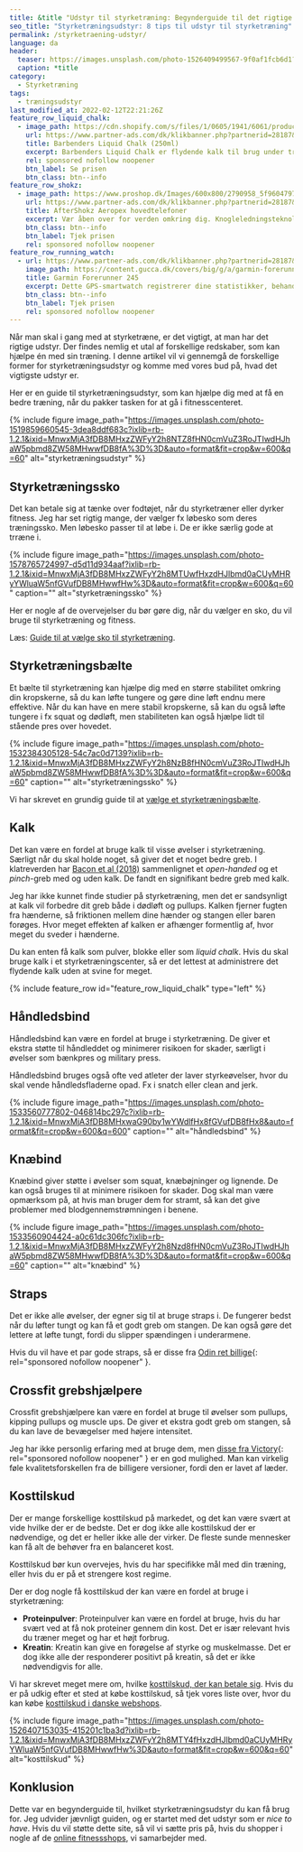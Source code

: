```yaml
---
title: &title "Udstyr til styrketræning: Begynderguide til det rigtige styrketræningsudstyr"
seo_title: "Styrketræningsudstyr: 8 tips til udstyr til styrketræning"
permalink: /styrketraening-udstyr/
language: da
header:
  teaser: https://images.unsplash.com/photo-1526409499567-9f0af1fcb6d1?ixlib=rb-1.2.1&ixid=MnwxMjA3fDB8MHxwaG90by1wYWdlfHx8fGVufDB8fHx8&auto=format&fit=crop&h=300&w=400&q=10
  caption: *title
category:
  - Styrketræning
tags:
  - træningsudstyr
last_modified_at: 2022-02-12T22:21:26Z
feature_row_liquid_chalk:
  - image_path: https://cdn.shopify.com/s/files/1/0605/1941/6061/products/DSC09304.jpg?v=1648043835
    url: https://www.partner-ads.com/dk/klikbanner.php?partnerid=28187&bannerid=68773&htmlurl=https://www.musclehouse.dk/products/barbenders-liquid-chalk-250ml?variant=42634678075645
    title: Barbenders Liquid Chalk (250ml)
    excerpt: Barbenders Liquid Chalk er flydende kalk til brug under træning. Flydende kalk sikrer dig en bedre grebskontakt til dine redskaber under træning, hvor sveddannelse vil være en hindring.
    rel: sponsored nofollow noopener
    btn_label: Se prisen
    btn_class: btn--info
feature_row_shokz:
  - image_path: https://www.proshop.dk/Images/600x800/2790958_5f9604797196.png
    url: https://www.partner-ads.com/dk/klikbanner.php?partnerid=28187&bannerid=67757&htmlurl=https://www.proshop.dk/Hovedtelefonerheadset/AfterShokz-Aeropex-Lunar-Grey/2790958
    title: AfterShokz Aeropex hovedtelefoner
    excerpt: Vær åben over for verden omkring dig. Knogleledningsteknologi giver mulighed for både højkvalitetslyd og situationsbevidsthed for at levere en høreoplevelse som ingen anden.
    btn_class: btn--info
    btn_label: Tjek prisen
    rel: sponsored nofollow noopener
feature_row_running_watch:
  - url: https://www.partner-ads.com/dk/klikbanner.php?partnerid=28187&bannerid=29407&htmlurl=https://www.gucca.dk/garmin-forerunner-245-wifi-12-skaerm-graa-p540021?utm_source=pa&utm_medium=cpc&utm_campaign=pa
    image_path: https://content.gucca.dk/covers/big/g/a/garmin-forerunner-245-wifi-12-skaerm-graa_540021.jpg?mod=1638346506
    title: Garmin Forerunner 245
    excerpt: Dette GPS-smartwatch registrerer dine statistikker, behandler dine data og lærer alt om dine præstationer, din løbeform, din træning og endda dine mål.
    btn_class: btn--info
    btn_label: Tjek prisen
    rel: sponsored nofollow noopener
---
```


Når man skal i gang med at styrketræne, er det vigtigt, at man har det rigtige udstyr. Der findes nemlig et utal af forskellige redskaber, som kan hjælpe én med sin træning. I denne artikel vil vi gennemgå de forskellige former for styrketræningsudstyr og komme med vores bud på, hvad det vigtigste udstyr er.

Her er en guide til styrketræningsudstyr, som kan hjælpe dig med at få en bedre træning, når du pakker tasken for at gå i fitnesscenteret.

{% include figure image_path="https://images.unsplash.com/photo-1519859660545-3dea8ddf683c?ixlib=rb-1.2.1&ixid=MnwxMjA3fDB8MHxzZWFyY2h8NTZ8fHN0cmVuZ3RoJTIwdHJhaW5pbmd8ZW58MHwwfDB8fA%3D%3D&auto=format&fit=crop&w=600&q=60" alt="styrketræningsudstyr" %}

## Styrketræningssko

Det kan betale sig at tænke over fodtøjet, når du styrketræner eller dyrker fitness. Jeg har set rigtig mange, der vælger fx løbesko som deres træningssko. Men løbesko passer til at løbe i. De er ikke særlig gode at trræne i.

{% include figure image_path="https://images.unsplash.com/photo-1578765724997-d5d11d934aaf?ixlib=rb-1.2.1&ixid=MnwxMjA3fDB8MHxzZWFyY2h8MTUwfHxzdHJlbmd0aCUyMHRyYWluaW5nfGVufDB8MHwwfHw%3D&auto=format&fit=crop&w=600&q=60" caption="" alt="styrketræningssko" %}

Her er nogle af de overvejelser du bør gøre dig, når du vælger en sko, du vil bruge til styrketræning og fitness.

Læs: [Guide til at vælge sko til styrketræning](/sko-styrketraening-fitness/).

## Styrketræningsbælte

Et bælte til styrketræning kan hjælpe dig med en større stabilitet omkring din kropskerne, så du kan løfte tungere og gøre dine løft endnu mere effektive. Når du kan have en mere stabil kropskerne, så kan du også løfte tungere i fx squat og dødløft, men stabiliteten kan også hjælpe lidt til stående pres over hovedet.

{% include figure image_path="https://images.unsplash.com/photo-1532384305128-54c7ac0d7139?ixlib=rb-1.2.1&ixid=MnwxMjA3fDB8MHxzZWFyY2h8NzB8fHN0cmVuZ3RoJTIwdHJhaW5pbmd8ZW58MHwwfDB8fA%3D%3D&auto=format&fit=crop&w=600&q=60" caption="" alt="styrketræningssko" %}

Vi har skrevet en grundig guide til at [vælge et styrketræningsbælte](/baelte-styrketraening/).

## Kalk

Det kan være en fordel at bruge kalk til visse øvelser i styrketræning. Særligt når du skal holde noget, så giver det et noget bedre greb. I klatreverden har [Bacon et al (2018)](https://www.ncbi.nlm.nih.gov/pmc/articles/PMC5841679/) sammenlignet et _open-handed_ og et _pinch_-greb med og uden kalk. De fandt en signifikant bedre greb med kalk.

Jeg har ikke kunnet finde studier på styrketræning, men det er sandsynligt at kalk vil forbedre dit greb både i dødløft og pullups. Kalken fjerner fugten fra hænderne, så friktionen mellem dine hænder og stangen eller baren forøges. Hvor meget effekten af kalken er afhænger formentlig af, hvor meget du sveder i hænderne.

Du kan enten få kalk som pulver, blokke eller som _liquid chalk_. Hvis du skal bruge kalk i et styrketræningscenter, så er det lettest at administrere det flydende kalk uden at svine for meget.

{% include feature_row id="feature_row_liquid_chalk" type="left" %}

## Håndledsbind

Håndledsbind kan være en fordel at bruge i styrketræning. De giver et ekstra støtte til håndleddet og minimerer risikoen for skader, særligt i øvelser som bænkpres og military press.

Håndledsbind bruges også ofte ved atleter der laver styrkeøvelser, hvor du skal vende håndledsfladerne opad. Fx i snatch eller clean and jerk.

{% include figure image_path="https://images.unsplash.com/photo-1533560777802-046814bc297c?ixlib=rb-1.2.1&ixid=MnwxMjA3fDB8MHxwaG90by1wYWdlfHx8fGVufDB8fHx8&auto=format&fit=crop&w=600&q=600" caption="" alt="håndledsbind" %}

## Knæbind

Knæbind giver støtte i øvelser som squat, knæbøjninger og lignende.  De kan også bruges til at minimere risikoen for skader. Dog skal man være opmærksom på, at hvis man bruger dem for stramt, så kan det give problemer med blodgennemstrømningen i benene.

{% include figure image_path="https://images.unsplash.com/photo-1533560904424-a0c61dc306fc?ixlib=rb-1.2.1&ixid=MnwxMjA3fDB8MHxzZWFyY2h8Nzd8fHN0cmVuZ3RoJTIwdHJhaW5pbmd8ZW58MHwwfDB8fA%3D%3D&auto=format&fit=crop&w=600&q=60" caption="" alt="knæbind" %}

## Straps

Det er ikke alle øvelser, der egner sig til at bruge straps i. De fungerer bedst når du løfter tungt og kan få et godt greb om stangen. De kan også gøre det lettere at løfte tungt, fordi du slipper spændingen i underarmene.

Hvis du vil have et par gode straps, så er disse fra [Odin ret billige](https://www.partner-ads.com/dk/klikbanner.php?partnerid=28187&bannerid=46187&htmlurl=https://apuls.dk/cpro9-lifting-straps){: rel="sponsored nofollow noopener" }.

## Crossfit grebshjælpere

Crossfit grebshjælpere kan være en fordel at bruge til øvelser som pullups, kipping pullups og muscle ups. De giver et ekstra godt greb om stangen, så du kan lave de bevægelser med højere intensitet.

Jeg har ikke personlig erfaring med at bruge dem, men [disse fra Victory](https://www.partner-ads.com/dk/klikbanner.php?partnerid=28187&bannerid=72683&htmlurl=https://performancegear.dk/vare/victory-grips-maends-4-finger-grips/){: rel="sponsored nofollow noopener" } er en god mulighed. Man kan virkelig føle kvalitetsforskellen fra de billigere versioner, fordi den er lavet af læder.

## Kosttilskud

Der er mange forskellige kosttilskud på markedet, og det kan være svært at vide hvilke der er de bedste.  Det er dog ikke alle kosttilskud der er nødvendige, og det er heller ikke alle der virker. De fleste sunde mennesker kan få alt de behøver fra en balanceret kost.

Kosttilskud bør kun overvejes, hvis du har specifikke mål med din træning, eller hvis du er på et strengere kost regime.

Der er dog nogle få kosttilskud der kan være en fordel at bruge i styrketræning:

- **Proteinpulver**: Proteinpulver kan være en fordel at bruge, hvis du har svært ved at få nok proteiner gennem din kost. Det er især relevant hvis du træner meget og har et højt forbrug.
- **Kreatin**:  Kreatin kan give en forøgelse af styrke og muskelmasse. Det er dog ikke alle der responderer positivt på kreatin, så det er ikke nødvendigvis for alle.

Vi har skrevet meget mere om, hvilke [kosttilskud, der kan betale sig](/kosttilskud/). Hvis du er på udkig efter et sted at købe kosttilskud, så tjek vores liste over, hvor du kan købe [kosttilskud i danske webshops](/koeb-kosttilskud-online/).

{% include figure image_path="https://images.unsplash.com/photo-1526407153035-415201c1ba3d?ixlib=rb-1.2.1&ixid=MnwxMjA3fDB8MHxzZWFyY2h8MTY4fHxzdHJlbmd0aCUyMHRyYWluaW5nfGVufDB8MHwwfHw%3D&auto=format&fit=crop&w=600&q=60" alt="kosttilskud" %}

## Konklusion

Dette var en begynderguide til, hvilket styrketræningsudstyr du kan få brug for. Jeg udvider jævnligt guiden, og er startet med det udstyr som er _nice to have_. Hvis du vil støtte dette site, så vil vi sætte pris på, hvis du shopper i nogle af de [online fitnessshops](/fitnessbutikker/), vi samarbejder med.

